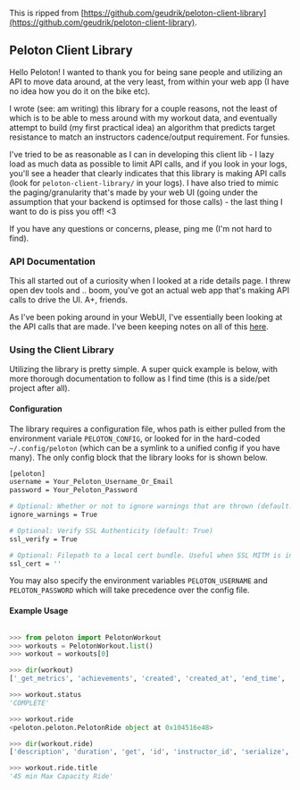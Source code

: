 This is ripped from [https://github.com/geudrik/peloton-client-library](https://github.com/geudrik/peloton-client-library).

## Peloton Client Library
Hello Peloton! I wanted to thank you for being sane people and utilizing an API to move data around, at the very
least, from within your web app (I have no idea how you do it on the bike etc).

I wrote (see: am writing) this library for a couple reasons, not the least of which is to be able to mess around with
my workout data, and eventually attempt to build (my first practical idea) an algorithm that predicts target resistance
to match an instructors cadence/output requirement. For funsies.

I've tried to be as reasonable as I can in developing this client lib - I lazy load as much data as possible to limit API
calls, and if you look in your logs, you'll see a header that clearly indicates that this library is making API calls
(look for `peloton-client-library/` in your logs). I
have also tried to mimic the paging/granularity that's made by your web UI (going under the assumption that your
backend is optimsed for those calls) - the last thing I want to do is piss you off! <3

If you have any questions or concerns, please, ping me (I'm not hard to find).

### API Documentation
This all started out of a curiosity when I looked at a ride details page. I threw open dev tools and .. boom, you've got
an actual web app that's making API calls to drive the UI. A+, friends.

As I've been poking around in your WebUI, I've essentially been looking at the API calls that are made. I've
been keeping notes on all of this [here](https://github.com/geudrik/peloton-api/blob/master/API_DOCS.md).

### Using the Client Library
Utilizing the library is pretty simple. A super quick example is below, with more thorough documentation to follow as I
find time (this is a side/pet project after all).

#### Configuration
The library requires a configuration file, whos path is either pulled from the environment variale `PELOTON_CONFIG`,
or looked for in the hard-coded `~/.config/peloton` (which can be a symlink to a unified config if you have many). The
only config block that the library looks for is shown below.

```bash
[peloton]
username = Your_Peloton_Username_Or_Email
password = Your_Peloton_Password

# Optional: Whether or not to ignore warnings that are thrown (default: True)
ignore_warnings = True

# Optional: Verify SSL Authenticity (default: True)
ssl_verify = True

# Optional: Filepath to a local cert bundle. Useful when SSL MITM is in play (default: None)
ssl_cert = ''

```

You may also specify the environment variables `PELOTON_USERNAME` and `PELOTON_PASSWORD` which will take precedence over the config file.

#### Example Usage
```python

>>> from peloton import PelotonWorkout
>>> workouts = PelotonWorkout.list()
>>> workout = workouts[0]

>>> dir(workout)
['_get_metrics', 'achievements', 'created', 'created_at', 'end_time', 'fitness_discipline', 'get', 'id', 'leaderboard_rank', 'list', 'metrics', 'ride', 'serialize', 'start_time', 'status', 'total_leaderboard_users']

>>> workout.status
'COMPLETE'

>>> workout.ride
<peloton.peloton.PelotonRide object at 0x104516e48>

>>> dir(workout.ride)
['description', 'duration', 'get', 'id', 'instructor_id', 'serialize', 'title']

>>> workout.ride.title
'45 min Max Capacity Ride'
```
